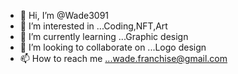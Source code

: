 - 👋 Hi, I’m @Wade3091
- 👀 I’m interested in ...Coding,NFT,Art
- 🌱 I’m currently learning ...Graphic design
- 💞️ I’m looking to collaborate on ...Logo design
- 📫 How to reach me ...wade.franchise@gmail.com

<!---
Wade3091/Wade3091 is a ✨ special ✨ repository because its `README.md` (this file) appears on your GitHub profile.
You can click the Preview link to take a look at your changes.
--->
